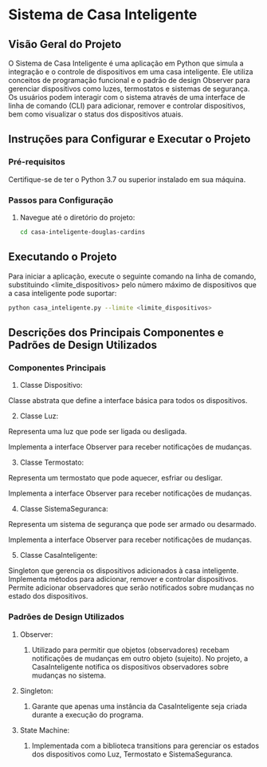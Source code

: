 # Sistema de Casa Inteligente

## Visão Geral do Projeto

O Sistema de Casa Inteligente é uma aplicação em Python que simula a integração e o controle de dispositivos em uma casa inteligente. Ele utiliza conceitos de programação funcional e o padrão de design Observer para gerenciar dispositivos como luzes, termostatos e sistemas de segurança. Os usuários podem interagir com o sistema através de uma interface de linha de comando (CLI) para adicionar, remover e controlar dispositivos, bem como visualizar o status dos dispositivos atuais.

## Instruções para Configurar e Executar o Projeto

### Pré-requisitos

Certifique-se de ter o Python 3.7 ou superior instalado em sua máquina.

### Passos para Configuração

1. Navegue até o diretório do projeto:
   ```sh
   cd casa-inteligente-douglas-cardins
    ```

## Executando o Projeto

Para iniciar a aplicação, execute o seguinte comando na linha de comando, substituindo <limite_dispositivos> pelo número máximo de dispositivos que a casa inteligente pode suportar:
   ```sh
   python casa_inteligente.py --limite <limite_dispositivos>
   ```

## Descrições dos Principais Componentes e Padrões de Design Utilizados

### Componentes Principais

1. Classe Dispositivo:
    
Classe abstrata que define a interface básica para todos os dispositivos.


2. Classe Luz:

Representa uma luz que pode ser ligada ou desligada.

Implementa a interface Observer para receber notificações de mudanças.

3. Classe Termostato:

Representa um termostato que pode aquecer, esfriar ou desligar.

Implementa a interface Observer para receber notificações de mudanças.

4. Classe SistemaSeguranca:

Representa um sistema de segurança que pode ser armado ou desarmado.

Implementa a interface Observer para receber notificações de mudanças.

5. Classe CasaInteligente:

Singleton que gerencia os dispositivos adicionados à casa inteligente.
Implementa métodos para adicionar, remover e controlar dispositivos.
Permite adicionar observadores que serão notificados sobre mudanças no estado dos dispositivos.

### Padrões de Design Utilizados

1. Observer:
   1. Utilizado para permitir que objetos (observadores) recebam notificações de mudanças em outro objeto (sujeito). No projeto, a CasaInteligente notifica os dispositivos observadores sobre mudanças no sistema.

2. Singleton:
   1. Garante que apenas uma instância da CasaInteligente seja criada durante a execução do programa.

3. State Machine:
   1. Implementada com a biblioteca transitions para gerenciar os estados dos dispositivos como Luz, Termostato e SistemaSeguranca.



